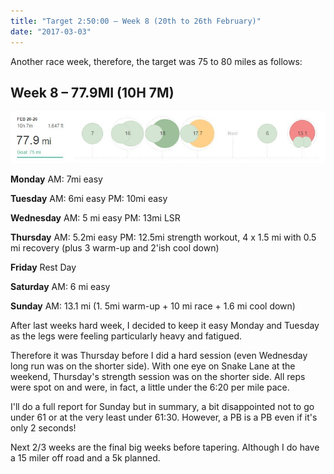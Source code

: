 ```yaml
---
title: "Target 2:50:00 – Week 8 (20th to 26th February)"
date: "2017-03-03"
---
```


Another race week, therefore, the target was 75 to 80 miles as follows:

## Week 8 – 77.9MI (10H 7M)

[![](images/ScreenHunter_2333-Mar.-03-17.10.jpg)](http://dlw.me.uk/wp-content/uploads/2017/03/ScreenHunter_2333-Mar.-03-17.10.jpg)

**Monday** AM: 7mi easy

**Tuesday** AM: 6mi easy PM: 10mi easy

**Wednesday** AM: 5 mi easy PM: 13mi LSR

**Thursday** AM: 5.2mi easy PM: 12.5mi strength workout, 4 x 1.5 mi with 0.5 mi recovery (plus 3 warm-up and 2'ish cool down)

**Friday** Rest Day

**Saturday** AM: 6 mi easy

**Sunday** AM: 13.1 mi (1. 5mi warm-up + 10 mi race + 1.6 mi cool down)

After last weeks hard week, I decided to keep it easy Monday and Tuesday as the legs were feeling particularly heavy and fatigued.

Therefore it was Thursday before I did a hard session (even Wednesday long run was on the shorter side). With one eye on Snake Lane at the weekend, Thursday's strength session was on the shorter side. All reps were spot on and were, in fact, a little under the 6:20 per mile pace.

I'll do a full report for Sunday but in summary, a bit disappointed not to go under 61 or at the very least under 61:30. However, a PB is a PB even if it's only 2 seconds!

Next 2/3 weeks are the final big weeks before tapering. Although I do have a 15 miler off road and a 5k planned.

